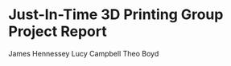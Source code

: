 Just-In-Time 3D Printing Group Project Report
=============================================

James Hennessey
Lucy Campbell
Theo Boyd
